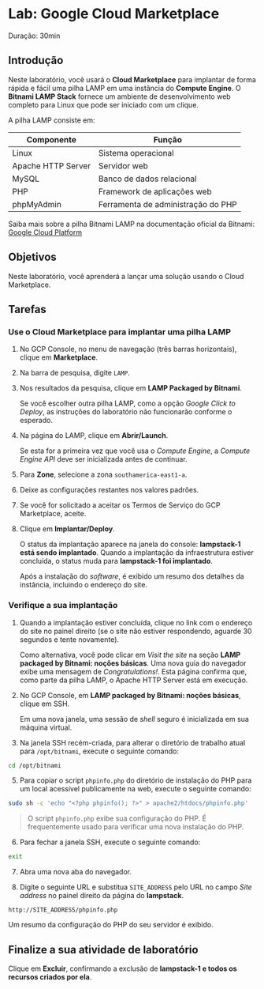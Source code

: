 # Lab: Google Cloud Marketplace

Duração: 30min

## Introdução

Neste laboratório, você usará o **Cloud Marketplace** para implantar de forma rápida e fácil uma pilha LAMP em uma instância do **Compute Engine**. O **Bitnami LAMP Stack** fornece um ambiente de desenvolvimento web completo para Linux que pode ser iniciado com um clique.

A pilha LAMP consiste em:

| Componente | Função |
|---|---|
| Linux | Sistema operacional |
| Apache HTTP Server | Servidor web |
| MySQL | Banco de dados relacional |
| PHP | Framework de aplicações web |
| phpMyAdmin | Ferramenta de administração do PHP |

Saiba mais sobre a pilha Bitnami LAMP na documentação oficial da Bitnami: [Google Cloud Platform](https://docs.bitnami.com/google/)

## Objetivos

Neste laboratório, você aprenderá a lançar uma solução usando o Cloud Marketplace.

## Tarefas

### Use o Cloud Marketplace para implantar uma pilha LAMP

1. No GCP Console, no menu de navegação (três barras horizontais), clique em **Marketplace**.

2. Na barra de pesquisa, digite `LAMP`.

3. Nos resultados da pesquisa, clique em **LAMP Packaged by Bitnami**.
    
    Se você escolher outra pilha LAMP, como a opção *Google Click to Deploy*, as instruções do laboratório não funcionarão conforme o esperado.

4. Na página do LAMP, clique em **Abrir/Launch**.

    Se esta for a primeira vez que você usa o *Compute Engine*, a *Compute Engine API* deve ser inicializada antes de continuar.

5. Para **Zone**, selecione a zona `southamerica-east1-a`.

6. Deixe as configurações restantes nos valores padrões.

7. Se você for solicitado a aceitar os Termos de Serviço do GCP Marketplace, aceite.

8. Clique em **Implantar/Deploy**.

    O status da implantação aparece na janela do console: **lampstack-1 está sendo implantado**. Quando a implantação da infraestrutura estiver concluída, o status muda para **lampstack-1 foi implantado**.

    Após a instalação do *software*, é exibido um resumo dos detalhes da instância, incluindo o endereço do site.

### Verifique a sua implantação

1. Quando a implantação estiver concluída, clique no link com o endereço do site no painel direito (se o site não estiver respondendo, aguarde 30 segundos e tente novamente).

    Como alternativa, você pode clicar em *Visit the site* na seção **LAMP packaged by Bitnami: noções básicas**. Uma nova guia do navegador exibe uma mensagem de *Congratulations!*. Esta página confirma que, como parte da pilha LAMP, o Apache HTTP Server está em execução.

2. No GCP Console, em **LAMP packaged by Bitnami: noções básicas**, clique em SSH.

    Em uma nova janela, uma sessão de *shell* seguro é inicializada em sua máquina virtual.

4. Na janela SSH recém-criada, para alterar o diretório de trabalho atual para `/opt/bitnami`, execute o seguinte comando:

```bash
cd /opt/bitnami
```

5. Para copiar o script `phpinfo.php` do diretório de instalação do PHP para um local acessível publicamente na web, execute o seguinte comando:

```bash
sudo sh -c 'echo "<?php phpinfo(); ?>" > apache2/htdocs/phpinfo.php'
```

> O script `phpinfo.php` exibe sua configuração do PHP. É frequentemente usado para verificar uma nova instalação do PHP.

6. Para fechar a janela SSH, execute o seguinte comando:

```bash
exit
```

7. Abra uma nova aba do navegador.

8. Digite o seguinte URL e substitua `SITE_ADDRESS` pelo URL no campo *Site address* no painel direito da página do **lampstack**.

```
http://SITE_ADDRESS/phpinfo.php
```

Um resumo da configuração do PHP do seu servidor é exibido.

## Finalize a sua atividade de laboratório

Clique em **Excluir**, confirmando a exclusão de **lampstack-1 e todos os recursos criados por ela**.

